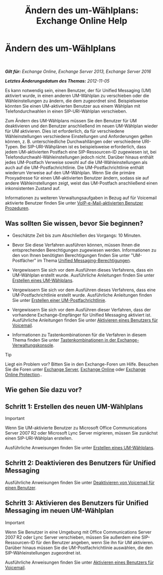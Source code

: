﻿---
title: 'Ändern des um-Wählplans: Exchange Online Help'
TOCTitle: Ändern des um-Wählplans
ms:assetid: 4a6b6b6f-c61c-44e8-91dd-c5d28835f441
ms:mtpsurl: https://technet.microsoft.com/de-de/library/Ee633465(v=EXCHG.150)
ms:contentKeyID: 50475579
ms.date: 05/23/2018
mtps_version: v=EXCHG.150
ms.translationtype: MT
---

# Ändern des um-Wählplans

 

_**Gilt für:** Exchange Online, Exchange Server 2013, Exchange Server 2016_

_**Letztes Änderungsdatum des Themas:** 2012-11-05_

Es kann notwendig sein, einen Benutzer, der für Unified Messaging (UM) aktiviert wurde, in einen anderen UM-Wählplan zu verschieben oder die Wähleinstellungen zu ändern, die dem zugeordnet sind. Beispielsweise könnten Sie einen UM-aktivierten Benutzer aus einem Wählplan mit Telefondurchwahlen in einen SIP-URI-Wählplan verschieben.

Zum Ändern des UM-Wählplans müssen Sie den Benutzer für UM deaktivieren und den Benutzer anschließend im neuen UM-Wählplan wieder für UM aktivieren. Dies ist erforderlich, da für verschiedene Wähleinstellungen verschiedene Einstellungen und Anforderungen gelten können, z. B. unterschiedliche Durchwahllängen oder verschiedene URI-Typen. Bei SIP-URI-Wähplänen ist es beispielsweise erforderlich, dass jedem UM-aktivierten Postfach eine SIP-Ressourcen-ID zugewiesen ist, bei Telefondurchwahl-Wähleinstellungen jedoch nicht. Darüber hinaus enthält jedes UM-Postfach Verweise sowohl auf die UM-Wähleinstellungen als auch auf die UM-Postfachrichtlinie. Die UM-Postfachrichtlinie enthält wiederum Verweise auf den UM-Wählplan. Wenn Sie die primäre Proxyadresse für einen UM-aktivierten Benutzer ändern, sodass sie auf andere Wähleinstellungen zeigt, weist das UM-Postfach anschließend einen inkonsistenten Zustand auf.

Informationen zu weiteren Verwaltungsaufgaben in Bezug auf für Voicemail aktivierte Benutzer finden Sie unter [VoIP-e-Mail-aktivierten Benutzer Prozeduren](https://review.docs.microsoft.com/de-de/exchange/voice-mail-unified-messaging/set-up-voice-mail/voice-mail-enabled-user-procedures).

## Was sollten Sie wissen, bevor Sie beginnen?

  - Geschätzte Zeit bis zum Abschließen des Vorgangs: 10 Minuten.

  - Bevor Sie diese Verfahren ausführen können, müssen Ihnen die entsprechenden Berechtigungen zugewiesen werden. Informationen zu den von Ihnen benötigten Berechtigungen finden Sie unter "UM-Postfächer" im Thema [Unified Messaging-Berechtigungen](unified-messaging-permissions-exchange-2013-help.md).

  - Vergewissern Sie sich vor dem Ausführen dieses Verfahrens, dass ein UM-Wählplan erstellt wurde. Ausführliche Anleitungen finden Sie unter [Erstellen eines UM-Wählplans](https://review.docs.microsoft.com/de-de/exchange/voice-mail-unified-messaging/connect-voice-mail-system/create-um-dial-plan).

  - Vergewissern Sie sich vor dem Ausführen dieses Verfahrens, dass eine UM-Postfachrichtlinie erstellt wurde. Ausführliche Anleitungen finden Sie unter [Erstellen einer UM-Postfachrichtlinie](https://review.docs.microsoft.com/de-de/exchange/voice-mail-unified-messaging/set-up-voice-mail/create-um-mailbox-policy).

  - Vergewissern Sie sich vor dem Ausführen dieser Verfahren, dass der vorhandene Exchange-Empfänger für Unified Messaging aktiviert ist. Ausführliche Anleitungen finden Sie unter [Aktivieren eines Benutzers für Voicemail](https://review.docs.microsoft.com/de-de/exchange/voice-mail-unified-messaging/set-up-voice-mail/enable-a-user-for-voice-mail).

  - Informationen zu Tastenkombinationen für die Verfahren in diesem Thema finden Sie unter [Tastenkombinationen in der Exchange-Verwaltungskonsole](keyboard-shortcuts-in-the-exchange-admin-center-exchange-online-protection-help.md).


> [!TIP]
> Liegt ein Problem vor? Bitten Sie in den Exchange-Foren um Hilfe. Besuchen Sie die Foren unter <A href="https://go.microsoft.com/fwlink/p/?linkid=60612">Exchange Server</A>, <A href="https://go.microsoft.com/fwlink/p/?linkid=267542">Exchange Online</A> oder <A href="https://go.microsoft.com/fwlink/p/?linkid=285351">Exchange Online Protection</A>..



## Wie gehen Sie dazu vor?

## Schritt 1: Erstellen des neuen UM-Wählplans


> [!IMPORTANT]
> Wenn Sie UM-aktivierte Benutzer zu Microsoft Office Communications Server 2007&nbsp;R2 oder Microsoft Lync Server migrieren, müssen Sie zunächst einen SIP-URI-Wählplan erstellen.



Ausführliche Anweisungen finden Sie unter [Erstellen eines UM-Wählplans](https://review.docs.microsoft.com/de-de/exchange/voice-mail-unified-messaging/connect-voice-mail-system/create-um-dial-plan).

## Schritt 2: Deaktivieren des Benutzers für Unified Messaging

Ausführliche Anweisungen finden Sie unter [Deaktivieren von Voicemail für einen Benutzer](https://review.docs.microsoft.com/de-de/exchange/voice-mail-unified-messaging/set-up-voice-mail/disable-voice-mail).

## Schritt 3: Aktivieren des Benutzers für Unified Messaging im neuen UM-Wählplan


> [!IMPORTANT]
> Wenn Sie Benutzer in eine Umgebung mit Office Communications Server 2007&nbsp;R2 oder Lync Server verschieben, müssen Sie außerdem eine SIP-Ressourcen-ID für den Benutzer angeben, wenn Sie ihn für UM aktivieren. Darüber hinaus müssen Sie die UM-Postfachrichtlinie auswählen, die den SIP-Wähleinstellungen zugeordnet ist.



Ausführliche Anweisungen finden Sie unter [Aktivieren eines Benutzers für Voicemail](https://review.docs.microsoft.com/de-de/exchange/voice-mail-unified-messaging/set-up-voice-mail/enable-a-user-for-voice-mail).

